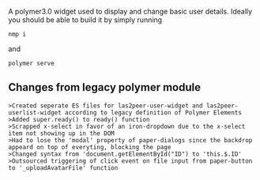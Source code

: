 A polymer3.0 widget used to display and change basic user details.
Ideally you should be able to build it by simply running
```
nmp i
```
and
```
polymer serve
```

## Changes from legacy polymer module
	>Created seperate ES files for las2peer-user-widget and las2peer-userlist-widget according to legacy definition of Polymer Elements
	>Added super.ready() to ready() function
	>Scrapped x-select in favor of an iron-dropdown due to the x-select item not showing up in the DOM
	>Had to lose the 'modal' property of paper-dialogs since the backdrop appeard on top of everyting, blocking the page
	>Changed syntax from 'document.getElementById("ID") to 'this.$.ID'
	>Outsourced triggering of click event on file input from paper-button to '_uploadAvatarFile' function
